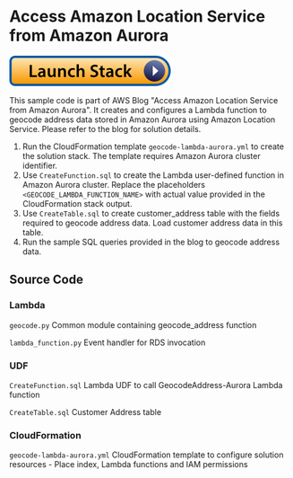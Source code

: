 # Access Amazon Location Service from Amazon Aurora

[![Launch Stack](../images/launch-stack.svg)](https://console.aws.amazon.com/cloudformation/home#/stacks/quickcreate?templateUrl=https://amazon-location-service-lambda-udf.s3.amazonaws.com/geocode-lambda-aurora.yml)

This sample code is part of AWS Blog "Access Amazon Location Service from Amazon Aurora". It creates and configures a Lambda function to geocode address data stored in Amazon Aurora using Amazon Location Service. Please refer to the blog for solution details.

1. Run the CloudFormation template `geocode-lambda-aurora.yml` to create the solution stack. The template requires Amazon Aurora cluster identifier.
2. Use `CreateFunction.sql` to create the Lambda user-defined function in Amazon Aurora cluster. Replace the placeholders `<GEOCODE_LAMBDA_FUNCTION_NAME>` with actual value provided in the CloudFormation stack output.
3. Use `CreateTable.sql` to create customer_address table with the fields required to geocode address data. Load customer address data in this table.
4. Run the sample SQL queries provided in the blog to geocode address data.

## Source Code
### Lambda
`geocode.py`
    Common module containing geocode_address function
    
`lambda_function.py`
    Event handler for RDS invocation

### UDF
`CreateFunction.sql`
    Lambda UDF to call GeocodeAddress-Aurora Lambda function

`CreateTable.sql`
    Customer Address table

### CloudFormation
`geocode-lambda-aurora.yml`
    CloudFormation template to configure solution resources - Place index, Lambda functions and IAM permissions